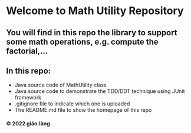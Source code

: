 # Welcome to Math Utility Repository
## You will find in this repo the library to support some math operations, e.g. compute the factorial,...

## In this repo: 
* Java source code of MathUtility class
* Java source code to demonstrate the TDD/DDT technique using JUnit framework
* .gitignore file to indicate which one is uploaded
* The README.md file to show the homepage of this repo

#### © 2022 giáo.làng